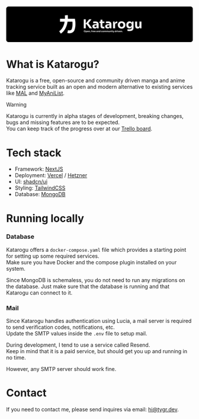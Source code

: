 ![banner](/public/banner.png)

# What is Katarogu?

Katarogu is a free, open-source and community driven manga and anime tracking service built as an open and modern alternative to existing services like [MAL](https://myanimelist.net/about.php) and [MyAniList](https://anilist.co/).

> [!WARNING]  
> Katarogu is currently in alpha stages of development, breaking changes, bugs and missing features are to be expected.  
> You can keep track of the progress over at our [Trello board](https://trello.com/b/lV6bhodT/katarogu).

# Tech stack

- Framework: [NextJS](https://nextjs.org/)
- Deployment: [Vercel](https://vercel.com/home) / [Hetzner](https://www.hetzner.com/cloud/)
- UI: [shadcn/ui](https://ui.shadcn.com/)
- Styling: [TailwindCSS](https://tailwindcss.com/)
- Database: [MongoDB](https://www.mongodb.com/)

# Running locally

### Database

Katarogu offers a `docker-compose.yaml` file which provides a starting point for setting up some required services.  
Make sure you have Docker and the compose plugin installed on your system.

Since MongoDB is schemaless, you do not need to run any migrations on the database. Just make sure that the database is running and that Katarogu can connect to it.

### Mail

Since Katarogu handles authentication using Lucia, a mail server is required to send verification codes, notifications, etc.  
Update the SMTP values inside the `.env` file to setup mail.

During development, I tend to use a service called Resend.  
Keep in mind that it is a paid service, but should get you up and running in no time.

However, any SMTP server should work fine.

# Contact

If you need to contact me, please send inquires via email: [hi@tygr.dev](mailto:hi@tygr.dev).
